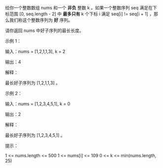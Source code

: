 给你一个整数数组 nums 和一个 **非负** 整数 k 。如果一个整数序列 seq
满足在下标范围 [0, seq.length - 2] 中 **最多只有** k 个下标 i 满足 seq[i] != seq[i + 1]
，那么我们称这个整数序列为 **好** 序列。

请你返回 nums 中好子序列的最长长度。

示例 1：

输入：nums = [1,2,1,1,3], k = 2

输出：4

解释：

最长好子序列为 [1,2,1,1,3] 。

示例 2：

输入：nums = [1,2,3,4,5,1], k = 0

输出：2

解释：

最长好子序列为 [1,2,3,4,5,1] 。

提示：

1 <= nums.length <= 500
1 <= nums[i] <= 109
0 <= k <= min(nums.length, 25)
